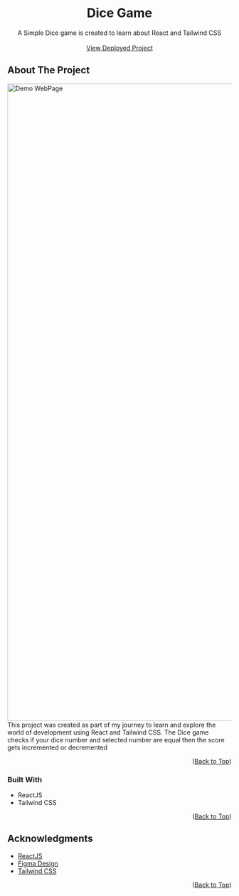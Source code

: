 <a name="readme-top"></a>

<h1 align="center">Dice Game</h1>

  <p align="center">A Simple Dice game is created to learn about React and Tailwind CSS
    <br />
    <br />
    <a href="https://dice-game-rosy-two.vercel.app/">View Deployed Project</a>
  </p>
</div>

## About The Project

<img width="1434" alt="Demo WebPage" src="https://github.com/kuldeepyeware/kuldeepyeware/assets/83532405/b8047b17-6b3c-4922-b66c-17e27dd8bbc5">

<br />
This project was created as part of my journey to learn and explore the world of development using React and Tailwind CSS. The Dice game checks if your dice number and selected number are equal then the score gets incremented or decremented

<br />
<p align="right">(<a href="#readme-top">Back to Top</a>)</p>

### Built With

- ReactJS
- Tailwind CSS

<p align="right">(<a href="#readme-top">Back to Top</a>)</p>

## Acknowledgments

- [ReactJS](https://react.dev/)
- [Figma Design](https://www.figma.com/file/rephrU2FVgN8MFz6XhnP51/Learn-React-with-10-Projects?type=design&node-id=21-8&mode=design&t=D9W9ITKdbi6e7fUQ-0)
- [Tailwind CSS](https://tailwindcss.com/)

<p align="right">(<a href="#readme-top">Back to Top</a>)</p>
